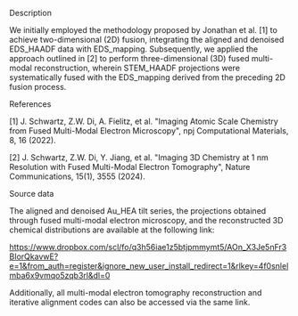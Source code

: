 Description

We initially employed the methodology proposed by Jonathan et al. [1] to achieve two-dimensional (2D) fusion, integrating the aligned and denoised EDS_HAADF data with EDS_mapping. Subsequently, we applied the approach outlined in [2] to perform three-dimensional (3D) fused multi-modal reconstruction, wherein STEM_HAADF projections were systematically fused with the EDS_mapping derived from the preceding 2D fusion process.

References

[1] J. Schwartz, Z.W. Di, A. Fielitz, et al. "Imaging Atomic Scale Chemistry from Fused Multi-Modal Electron Microscopy", npj Computational Materials, 8, 16 (2022).

[2] J. Schwartz, Z.W. Di, Y. Jiang, et al. "Imaging 3D Chemistry at 1 nm Resolution with Fused Multi-Modal Electron Tomography", Nature Communications, 15(1), 3555 (2024).

Source data

The aligned and denoised Au_HEA tilt series, the projections obtained through fused multi-modal electron microscopy, and the reconstructed 3D chemical distributions are available at the following link:

https://www.dropbox.com/scl/fo/q3h56iae1z5btjpmmymt5/AOn_X3Je5nFr3BIorQkavwE?e=1&from_auth=register&ignore_new_user_install_redirect=1&rlkey=4f0snlelmba6x9vmqo5zqb3rl&dl=0

Additionally, all multi-modal electron tomography reconstruction and iterative alignment codes can also be accessed via the same link.

